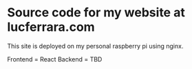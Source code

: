 # Source code for my website at lucferrara.com 

This site is deployed on my personal raspberry pi using nginx. 

Frontend = React
Backend = TBD 
